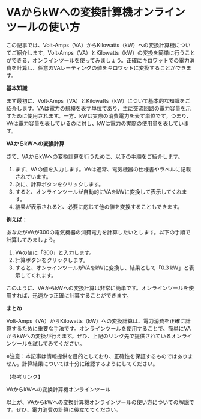 VAからkWへの変換計算機オンラインツールの使い方
=========================

この記事では、Volt-Amps（VA）からKilowatts（kW）への変換計算機についてご紹介します。Volt-Amps（VA）とKilowatts（kW）の変換を簡単に行うことができる、オンラインツールを使ってみましょう。正確にキロワットでの電力消費を計算し、任意のVAレーティングの値をキロワットに変換することができます。

**基本知識**

まず最初に、Volt-Amps（VA）とKilowatts（kW）について基本的な知識をご紹介します。VAは電力の規模を表す単位であり、主に交流回路の電力容量を示すために使用されます。一方、kWは実際の消費電力を表す単位です。つまり、VAは電力容量を表しているのに対し、kWは電力の実際の使用量を表しています。

**VAからkWへの変換計算**

さて、VAからkWへの変換計算を行うために、以下の手順をご紹介します。

1. まず、VAの値を入力します。VAは通常、電気機器の仕様書やラベルに記載されています。
2. 次に、計算ボタンをクリックします。
3. すると、オンラインツールが自動的にVAをkWに変換して表示してくれます。
4. 結果が表示されると、必要に応じて他の値を変換することもできます。

**例えば：**

あなたがVAが300の電気機器の消費電力を計算したいとします。以下の手順で計算してみましょう。

1. VAの値に「300」と入力します。
2. 計算ボタンをクリックします。
3. すると、オンラインツールがVAをkWに変換し、結果として「0.3 kW」と表示してくれます。

このように、VAからkWへの変換計算は非常に簡単です。オンラインツールを使用すれば、迅速かつ正確に計算することができます。

**まとめ**

Volt-Amps（VA）からKilowatts（kW）への変換計算は、電力消費を正確に計算するために重要な手法です。オンラインツールを使用することで、簡単にVAからkWへの変換が行えます。ぜひ、上記のリンク先で提供されているオンラインツールを試してみてください。

※注意：本記事は情報提供を目的としており、正確性を保証するものではありません。計算結果については十分に確認するようにしてください。

【参考リンク】

VAからkWへの変換計算機オンラインツール

以上が、VAからkWへの変換計算機オンラインツールの使い方についての解説です。ぜひ、電力消費の計算に役立ててください。